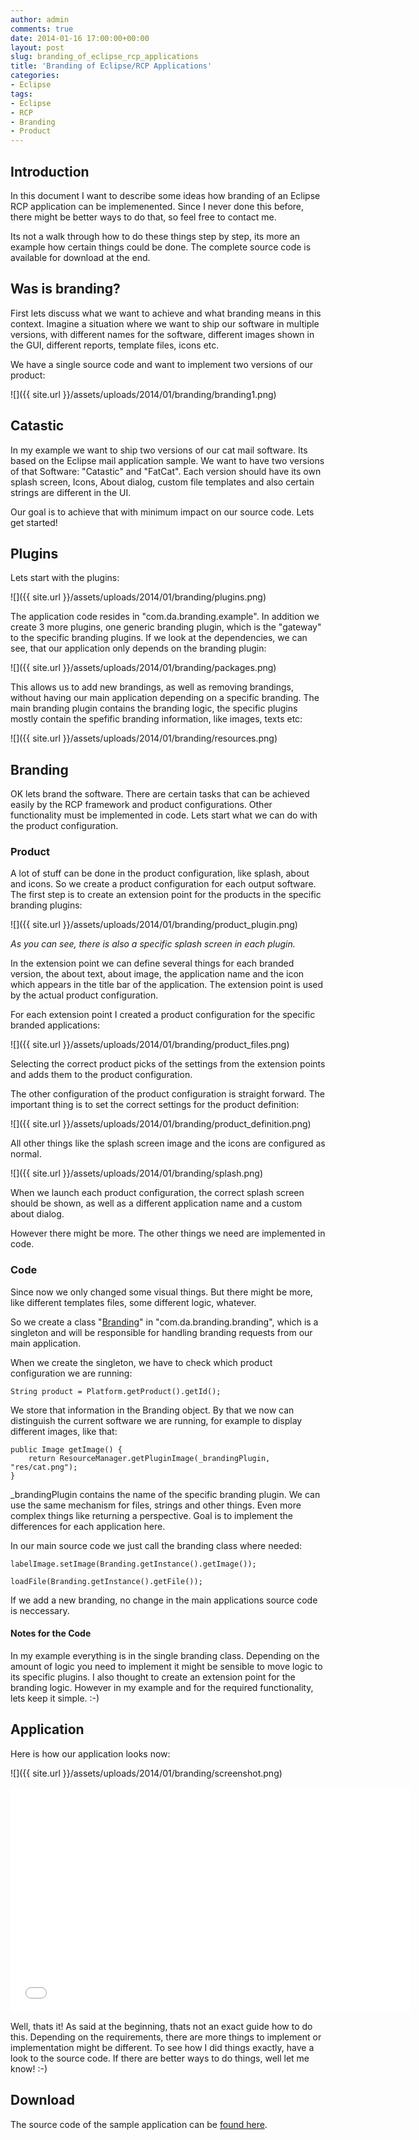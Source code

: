 ```yaml
---
author: admin
comments: true
date: 2014-01-16 17:00:00+00:00
layout: post
slug: branding_of_eclipse_rcp_applications
title: 'Branding of Eclipse/RCP Applications'
categories:
- Eclipse
tags:
- Eclipse
- RCP
- Branding
- Product
---
```


## Introduction ##

In this document I want to describe some ideas how branding of an Eclipse RCP application can be implemenented. Since I never done this before, there might be better ways to do that, so feel free to contact me.

Its not a walk through how to do these things step by step, its more an example how certain things could be done. The complete source code is available for download at the end.

## Was is branding? ##

First lets discuss what we want to achieve and what branding means in this context. Imagine a situation where we want to ship our software in multiple versions, with different names for the software, different images shown in the GUI, different reports, template files, icons etc. 

We have a single source code and want to implement two versions of our product: 

![]({{ site.url }}/assets/uploads/2014/01/branding/branding1.png)

## Catastic ##

In my example we want to ship two versions of our cat mail software. Its based on the Eclipse mail application sample. We want to have two versions of that Software: "Catastic" and "FatCat". Each version should have its own splash screen, Icons, About dialog, custom file templates and also certain strings are different in the UI. 

Our goal is to achieve that with minimum impact on our source code. Lets get started!

## Plugins ##

Lets start with the plugins:

![]({{ site.url }}/assets/uploads/2014/01/branding/plugins.png)

The application code resides in "com.da.branding.example". In addition we create 3 more plugins, one generic branding plugin, which is the "gateway" to the specific branding plugins. If we look at the dependencies, we can see, that our application only depends on the branding plugin:

![]({{ site.url }}/assets/uploads/2014/01/branding/packages.png)

This allows us to add new brandings, as well as removing brandings, without having our main application depending on a specific branding. The main branding plugin contains the branding logic, the specific plugins mostly contain the spefific branding information, like images, texts etc: 

![]({{ site.url }}/assets/uploads/2014/01/branding/resources.png)

## Branding ##

OK lets brand the software. There are certain tasks that can be achieved easily by the RCP framework and product configurations. Other functionality must be implemented in code. Lets start what we can do with the product configuration.

### Product ###

A lot of stuff can be done in the product configuration, like splash, about and icons. So we create a product configuration for each output software. The first step is to create an extension point for the products in the specific branding plugins:

![]({{ site.url }}/assets/uploads/2014/01/branding/product_plugin.png) 

*As you can see, there is also a specific splash screen in each plugin.*

In the extension point we can define several things for each branded version, the about text, about image, the application name and the icon which appears in the title bar of the application. The extension point is used by the actual product configuration.

For each extension point I created a product configuration for the specific branded applications:

![]({{ site.url }}/assets/uploads/2014/01/branding/product_files.png)

Selecting the correct product picks of the settings from the extension points and adds them to the product configuration.

The other configuration of the product configuration is straight forward. The important thing is to set the correct settings for the product definition:

![]({{ site.url }}/assets/uploads/2014/01/branding/product_definition.png)

All other things like the splash screen image and the icons are configured as normal.

![]({{ site.url }}/assets/uploads/2014/01/branding/splash.png)

When we launch each product configuration, the correct splash screen should be shown, as well as a different application name and a custom about dialog.

However there might be more. The other things we need are implemented in code.

### Code ###

Since now we only changed some visual things. But there might be more, like different templates files, some different logic, whatever.

So we create a class "[Branding](https://github.com/andydunkel/EclipseBrandingExample/blob/master/com.da.branding.branding/src/com/da/branding/branding/Branding.java)" in "com.da.branding.branding", which is a singleton and will be responsible for handling branding requests from our main application.  

When we create the singleton, we have to check which product configuration we are running:
	
	String product = Platform.getProduct().getId();

We store that information in the Branding object. By that we now can distinguish the current software we are running, for example to display different images, like that:

	public Image getImage() {		
		return ResourceManager.getPluginImage(_brandingPlugin, "res/cat.png");
	}	
	
_brandingPlugin contains the name of the specific branding plugin. We can use the same mechanism for files, strings and other things. Even more complex things like returning a perspective. Goal is to implement the differences for each application here. 

In our main source code we just call the branding class where needed:

	labelImage.setImage(Branding.getInstance().getImage());

	loadFile(Branding.getInstance().getFile());

If we add a new branding, no change in the main applications source code is neccessary.

#### Notes for the Code ####

In my example everything is in the single branding class. Depending on the amount of logic you need to implement it might be sensible to move logic to its specific plugins. I also thought to create an extension point for the branding logic. However in my example and for the required functionality, lets keep it simple. :-)

## Application ##

Here is how our application looks now:

![]({{ site.url }}/assets/uploads/2014/01/branding/screenshot.png)

<iframe width="640" height="360" src="//www.youtube.com/embed/Ouyy-4nBjj0?rel=0" frameborder="0" allowfullscreen></iframe>

Well, thats it! As said at the beginning, thats not an exact guide how to do this. Depending on the requirements, there are more things to implement or implementation might be different. To see how I did things exactly, have a look to the source code. If there are better ways to do things, well let me know! :-)

## Download ##

The source code of the sample application can be [found here](https://github.com/andydunkel/EclipseBrandingExample).

